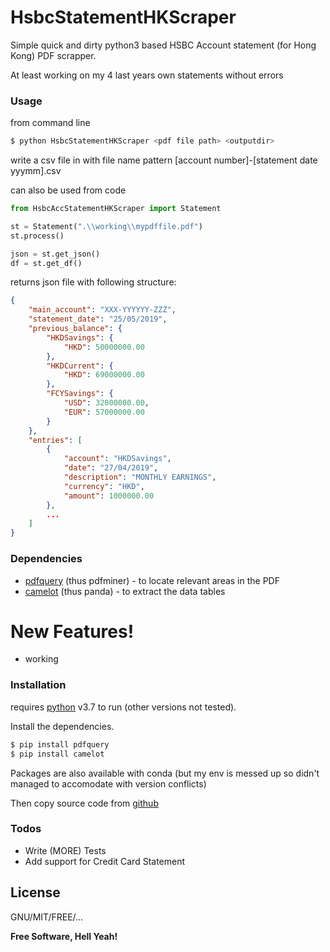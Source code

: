 # HsbcStatementHKScraper
Simple quick and dirty python3 based HSBC Account statement (for Hong Kong) PDF scrapper.

At least working on my 4 last years own statements without errors

### Usage

from command line
```sh
$ python HsbcStatementHKScraper <pdf file path> <outputdir>
```
write a csv file in <outputdir> with file name pattern [account number]-[statement date yyymm].csv

can also be used from code
```python
from HsbcAccStatementHKScraper import Statement

st = Statement(".\\working\\mypdffile.pdf")
st.process()

json = st.get_json()
df = st.get_df()
```

returns json file with following structure:
```json
{
    "main_account": "XXX-YYYYYY-ZZZ",
    "statement_date": "25/05/2019",
    "previous_balance": {
        "HKDSavings": {
            "HKD": 50000000.00
        }, 
        "HKDCurrent": {
            "HKD": 69000000.00
        }, 
        "FCYSavings": {
            "USD": 32000000.00, 
            "EUR": 57000000.00
        }
    }, 
    "entries": [
        {
            "account": "HKDSavings",
            "date": "27/04/2019",
            "description": "MONTHLY EARNINGS", 
            "currency": "HKD", 
            "amount": 1000000.00
        }, 
        ...
    ]
}
```

### Dependencies

* [pdfquery] (thus pdfminer) - to locate relevant areas in the PDF
* [camelot] (thus panda) - to extract the data tables

# New Features!

  - working



### Installation

requires [python](https://www.python.org/) v3.7 to run (other versions not tested).

Install the dependencies.

```sh
$ pip install pdfquery
$ pip install camelot
```

Packages are also available with conda (but my env is messed up so didn't managed to accomodate with version conflicts)

Then copy source code from [github](https://github.com/sinopsysHK/HsbcHkPdfScraper)

### Todos

 - Write (MORE) Tests
 - Add support for Credit Card Statement

License
----

GNU/MIT/FREE/...


**Free Software, Hell Yeah!**

[//]: # (These are reference links used in the body of this note and get stripped out when the markdown processor does its job. There is no need to format nicely because it shouldn't be seen. Thanks SO - http://stackoverflow.com/questions/4823468/store-comments-in-markdown-syntax)

   [pdfquery]: <https://github.com/jcushman/pdfquery>
   [camelot]: <https://camelot-py.readthedocs.io/en/master/index.html>
